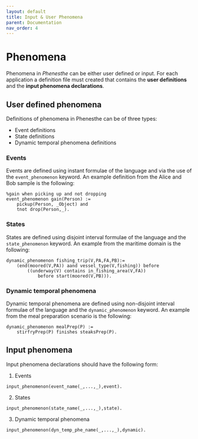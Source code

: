 ```yaml
---
layout: default
title: Input & User Phenomena
parent: Documentation
nav_order: 4
---
```

# Phenomena
Phenomena in _Phenesthe_ can be either user defined or input. For each application a definition file must created that contains the **user definitions** and the **input phenomena declarations**.
  
## User defined phenomena
Definitions of phenomena in Phenesthe can be of three types:
* Event definitions
* State definitions
* Dynamic temporal phenomena  definitions


### Events
Events  are defined using instant formulae of the language and via the use of the `event_phenomenon` keyword. An example definition from the Alice and Bob sample is the following:
```
%gain when picking up and not dropping
event_phenomenon gain(Person) :=
    pickup(Person, _Object) and
    tnot drop(Person,_).
```

### States
States are defined using disjoint interval formulae of the language and the `state_phenomenon` keyword. An example from the maritime domain is the following:
```
dynamic_phenomenon fishing_trip(V,PA,FA,PB):=
    (end(moored(V,PA)) aand vessel_type(V,fishing)) before
        ((underway(V) contains in_fishing_area(V,FA))
            before start(moored(V,PB))).
```
### Dynamic temporal phenomena
Dynamic temporal phenomena are defined using non-disjoint interval formulae of the language and the `dynamic_phenomenon` keyword. An example from the meal preparation scenario is the following:
```
dynamic_phenomenon mealPrep(P) := 
	stirfryPrep(P) finishes steaksPrep(P).
```

## Input phenomena
Input phenomena declarations should have the following form:
1. Events
```
input_phenomenon(event_name(_,...,_),event).
```
2. States
```
input_phenomenon(state_name(_,...,_),state).
```
3. Dynamic temporal phenomena
```
input_phenomenon(dyn_temp_phe_name(_,...,_),dynamic).
```
